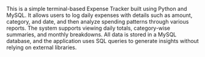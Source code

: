 This is a simple terminal-based Expense Tracker built using Python and MySQL. It allows users to log daily expenses with details such as amount, category, and date, and then analyze spending patterns through various reports. The system supports viewing daily totals, category-wise summaries, and monthly breakdowns. All data is stored in a MySQL database, and the application uses SQL queries to generate insights without relying on external libraries.
